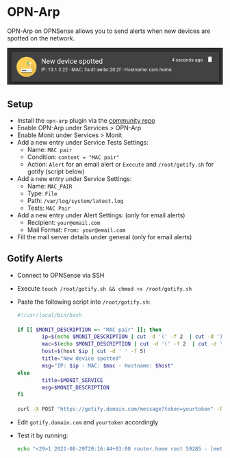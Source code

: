 # OPN-Arp

OPN-Arp on OPNSense allows you to send alerts when new devices are spotted on the network.

![opnarp](images/opnarp.png)

## Setup

- Install the `opn-arp` plugin via the [community repo](https://www.routerperformance.net/opnsense-repo/)
- Enable OPN-Arp under Services > OPN-Arp
- Enable Monit under Services > Monit
- Add a new entry under Service Tests Settings:
  - Name: `MAC pair`
  - Condition: `content = "MAC pair"`
  - Action: `Alert` for an email alert or `Execute` and `/root/gotify.sh` for gotify (script below)
- Add a new entry under Service Settings:
  - Name: `MAC_PAIR`
  - Type: `File`
  - Path: `/var/log/system/latest.log`
  - Tests: `MAC Pair`
- Add a new entry under Alert Settings: (only for email alerts)
  - Recipient: `your@email.com`
  - Mail Format: `From: your@email.com`
- Fill the mail server details under general (only for email alerts)

## Gotify Alerts

- Connect to OPNSense via SSH
- Execute `touch /root/gotify.sh && chmod +x /root/gotify.sh`
- Paste the following script into `/root/gotify.sh`:

    ```bash
    #!/usr/local/bin/bash

    if [[ $MONIT_DESCRIPTION =~ "MAC pair" ]]; then
            ip=$(echo $MONIT_DESCRIPTION | cut -d '(' -f 2  | cut -d ')' -f 1)
            mac=$(echo $MONIT_DESCRIPTION | cut -d '(' -f 2  | cut -d ')' -f 2)
            host=$(host $ip | cut -d ' ' -f 5)
            title="New device spotted"
            msg="IP: $ip - MAC: $mac - Hostname: $host"
    else
            title=$MONIT_SERVICE
            msg=$MONIT_DESCRIPTION
    fi

    curl -X POST "https://gotify.domain.com/message?token=yourtoken" -F "title=$title" -F "message=$msg"
    ```

- Edit `gotify.domain.com` and `yourtoken` accordingly
- Test it by running:
  
  ```bash
  echo "<29>1 2022-08-29T20:16:44+03:00 router.home root 59285 - [meta sequenceId=1] New IPv4/MAC pair seen: (10.1.3.22)3a:d1:ee:bc:20:2f" >> /var/log/system/latest.log
  ```
